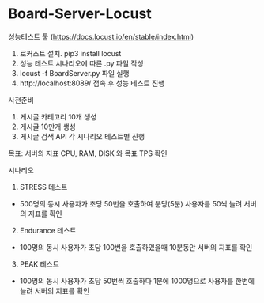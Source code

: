 # Board-Server-Locust
성능테스트 툴 (https://docs.locust.io/en/stable/index.html)

1. 로커스트 설치. pip3 install locust
2. 성능 테스트 시나리오에 따른 .py 파일 작성
3. locust -f BoardServer.py 파일 실행
4. http://localhost:8089/ 접속 후 성능 테스트 진행

사전준비

1. 게시글 카테고리 10개 생성
2. 게시글 10만개 생성
3. 게시글 검색 API 각 시나리오 테스트별 진행

목표: 서버의 지표 CPU, RAM, DISK 와 목표 TPS 확인

시나리오

1. STRESS 테스트
- 500명의 동시 사용자가 초당 50번을 호출하여 분당(5분) 사용자를 50씩 늘려 서버의 지표를 확인
2. Endurance 테스트
- 100명의 동시 사용자가 초당 100번을 호출하였을때 10분동안 서버의 지표를 확인
3. PEAK 테스트
- 100명의 동시 사용자가 초당 50번씩 호출하다 1분에 1000명으로 사용자를 한번에 늘려 서버의 지표를 확인
